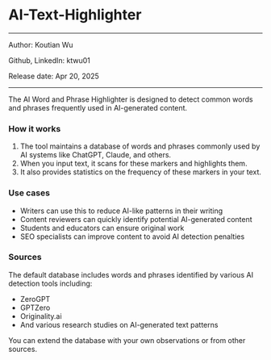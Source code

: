 # AI-Text-Highlighter
---
Author: Koutian Wu

Github, LinkedIn: ktwu01

Release date: Apr 20, 2025

---

The AI Word and Phrase Highlighter is designed to detect common words and phrases frequently used in AI-generated content.

### How it works

1. The tool maintains a database of words and phrases commonly used by AI systems like ChatGPT, Claude, and others.
2. When you input text, it scans for these markers and highlights them.
3. It also provides statistics on the frequency of these markers in your text.

### Use cases

- Writers can use this to reduce AI-like patterns in their writing
- Content reviewers can quickly identify potential AI-generated content
- Students and educators can ensure original work
- SEO specialists can improve content to avoid AI detection penalties

### Sources

The default database includes words and phrases identified by various AI detection tools including:

- ZeroGPT
- GPTZero
- Originality.ai
- And various research studies on AI-generated text patterns

You can extend the database with your own observations or from other sources.
